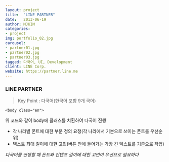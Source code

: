 ```yaml
---
layout: project
title:  "LINE PARTNER"
date:   2013-06-19
author: MJKIM
categories:
- project
img: portfolio_02.jpg
carousel:
- partner01.jpg
- partner02.jpg
- partner03.jpg
tagged: 다국어, UI, Development
client: LINE Corp.
website: https://partner.line.me
---
```

### LINE PARTNER
> Key Point : 다국어(한국어 포함 9개 국어)

    <body class="en">
    
위 코드와 같이 body에 클래스를 치환하여 다국어 진행

- 각 나라별 폰트에 대한 부분 정의 요청(각 나라에서 기본으로 쓰이는 폰트를 우선순위)
- 텍스트 최대 길이에 대한 고민(버튼 안에 들어가는 가장 긴 텍스트를 기준으로 작업)

*다국어를 진행할 때 폰트와 컨텐츠 길이에 대한 고민이 우선으로 필요하다*